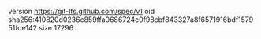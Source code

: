 version https://git-lfs.github.com/spec/v1
oid sha256:410820d0236c859ffa0686724c0f98cbf843327a8f6571916bdf157951fde142
size 17296
